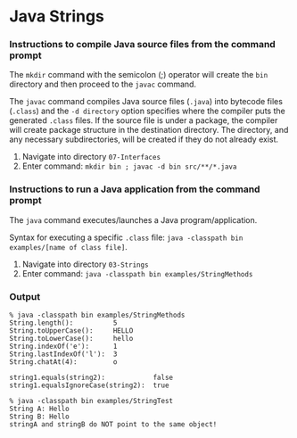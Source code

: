 # Java Strings


### Instructions to compile Java source files from the command prompt

The `mkdir` command with the semicolon (;) operator will create the `bin` directory and then proceed to the `javac` command.

The `javac` command compiles Java source files (`.java`) into bytecode files (`.class`) and the `-d directory` option specifies where the compiler puts the generated `.class` files. If the source file is under a package, the compiler will create package structure in the destination directory. The directory, and any necessary subdirectories, will be created if they do not already exist.

1. Navigate into directory `07-Interfaces`
2. Enter command: `mkdir bin ; javac -d bin src/**/*.java`


### Instructions to run a Java application from the command prompt

The `java` command executes/launches a Java program/application.

Syntax for executing a specific `.class` file: `java -classpath bin examples/[name of class file]`.

1. Navigate into directory `03-Strings`
2. Enter command: `java -classpath bin examples/StringMethods`


### Output

```
% java -classpath bin examples/StringMethods
String.length():          5
String.toUpperCase():     HELLO
String.toLowerCase():     hello
String.indexOf('e'):      1
String.lastIndexOf('l'):  3
String.chatAt(4):         o

string1.equals(string2):            false
string1.equalsIgnoreCase(string2):  true
```
```
% java -classpath bin examples/StringTest   
String A: Hello
String B: Hello
stringA and stringB do NOT point to the same object!
```
